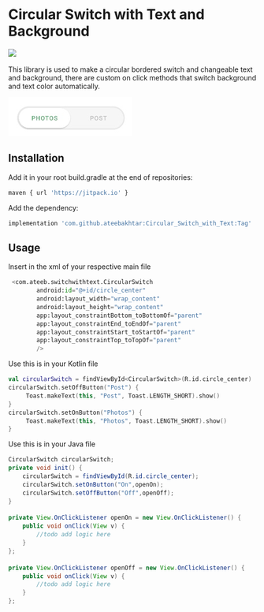 # Circular Switch with Text and Background 
[![](https://jitpack.io/v/ateebakhtar/Circular_Switch_with_Text.svg)](https://jitpack.io/#ateebakhtar/Circular_Switch_with_Text) 

This library is used to make a circular bordered switch and changeable text and background, there are custom on click methods that switch background and text color automatically.

![Screen Shot](screenshot.jpg)

## Installation

Add it in your root build.gradle at the end of repositories:

```bash
maven { url 'https://jitpack.io' }
```

Add the dependency:

```bash
implementation 'com.github.ateebakhtar:Circular_Switch_with_Text:Tag'
```


## Usage

Insert in the xml of your respective main file

```python
 <com.ateeb.switchwithtext.CircularSwitch
        android:id="@+id/circle_center"
        android:layout_width="wrap_content"
        android:layout_height="wrap_content"
        app:layout_constraintBottom_toBottomOf="parent"
        app:layout_constraintEnd_toEndOf="parent"
        app:layout_constraintStart_toStartOf="parent"
        app:layout_constraintTop_toTopOf="parent"
        />
```

Use this is in your Kotlin file

```kotlin
val circularSwitch = findViewById<CircularSwitch>(R.id.circle_center)
circularSwitch.setOffButton("Post") {
     Toast.makeText(this, "Post", Toast.LENGTH_SHORT).show()
}
circularSwitch.setOnButton("Photos") {
     Toast.makeText(this, "Photos", Toast.LENGTH_SHORT).show()
}
```

Use this is in your Java file
```Java
CircularSwitch circularSwitch;
private void init() {
    circularSwitch = findViewById(R.id.circle_center);
    circularSwitch.setOnButton("On",openOn);
    circularSwitch.setOffButton("Off",openOff);
}

private View.OnClickListener openOn = new View.OnClickListener() {
    public void onClick(View v) {
        //todo add logic here
    }
};

private View.OnClickListener openOff = new View.OnClickListener() {
    public void onClick(View v) {
        //todo add logic here
    }
};
```
